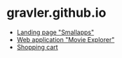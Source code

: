 # gravler.github.io

* [Landing page "Smallapps"](https://gravler.github.io/smallapps/)
* [Web application "Movie Explorer"](https://movie-explorer-78435.herokuapp.com)
* [Shopping cart](https://shopping-cart-8743.herokuapp.com)
